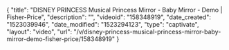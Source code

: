 {
    "title": "DISNEY PRINCESS Musical Princess Mirror - Baby Mirror - Demo | Fisher-Price",
    "description": "",
    "videoid": "158348919",
    "date_created": "1523039946",
    "date_modified": "1523294123",
    "type": "captivate",
    "layout": "video",
    "url": "\/v\/disney-princess-musical-princess-mirror-baby-mirror-demo-fisher-price\/158348919"
}